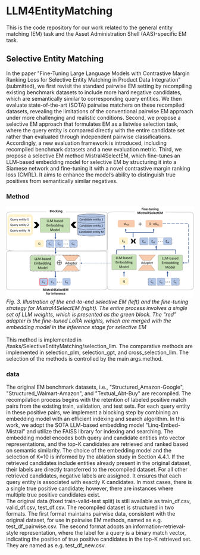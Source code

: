 # LLM4EntityMatching
This is the code repository for our work related to the general entity matching (EM) task and the Asset Administration Shell (AAS)-specific EM task.
## Selective Entity Matching
In the paper "Fine-Tuning Large Language Models with Contrastive Margin Ranking Loss for Selective Entity Matching in Product Data Integration" (submitted), we first revisit the standard pairwise EM setting by recompiling existing benchmark datasets to include more hard negative candidates, which are semantically similar to corresponding query entities. We then evaluate state-of-the-art (SOTA) pairwise matchers on these recompiled datasets, revealing the limitations of the conventional pairwise EM approach under more challenging and realistic conditions. Second, we propose a selective EM approach that formulates EM as a listwise selection task, where the query entity is compared directly with the entire candidate set rather than evaluated through independent pairwise classifications. Accordingly, a new evaluation framework is introduced, including recompiled benchmark datasets and a new evaluation metric. Third, we propose a selective EM method Mistral4SelectEM, which fine-tunes an LLM-based embedding model for selective EM by structuring it into a Siamese network and fine-tuning it with a novel contrastive margin ranking loss (CMRL). It aims to enhance the model’s ability to distinguish true positives from semantically similar negatives. 
### Method
![](/resource/Mistral4SelectEM.png)
*Fig. 3. Illustration of the end-to-end selective EM (left) and the fine-tuning strategy for Mistral4SelectEM (right). The entire process involves a single set of LLM weights, which is presented as the green block. The “red” adapter is the fine-tuned LoRA weights, which are merged with the embedding model in the inference stage for selective EM*<br>  
This method is implemented in /tasks/SelectiveEntityMatching/selection_llm. The comparative methods are implemented in selection_plm, selection_gpt, and cross_selection_llm. The selection of the methods is controlled by the main args.method.
### data
The original EM benchmark datasets, i.e., "Structured_Amazon-Google", "Structured_Walmart-Amazon", and "Textual_Abt-Buy" are recompiled. The recompilation process begins with the retention of labeled positive match pairs from the existing train, validation, and test sets. For each query entity in these positive pairs, we implement a blocking step by combining an embedding model with an efficient indexing and search algorithm. In this work, we adopt the SOTA LLM-based embedding model "Linq-Embed-Mistral" and utilize the FAISS library for indexing and searching. The embedding model encodes both query and candidate entities into vector representations, and the top-K candidates are retrieved and ranked based on semantic similarity. The choice of the embedding model and the selection of K=10 is informed by the ablation study in Section 4.4.1. If the retrieved candidates include entities already present in the original dataset, their labels are directly transferred to the recompiled dataset. For all other retrieved candidates, negative labels are assigned. It ensures that each query entity is associated with exactly K candidates. In most cases, there is a single true positive candidate; however, there are instances where multiple true positive candidates exist.  
The original data (fixed train-valid-test split) is still available as train_df.csv, valid_df.csv, test_df.csv. The recompiled dataset is structured in two formats. The first format maintains pairwise data, consistent with the original dataset, for use in pairwise EM methods, named as e.g. test_df_pairwise.csv. The second format adopts an information-retrieval-style representation, where the label for a query is a binary match vector, indicating the position of true positive candidates in the top-K retrieved set. They are named as e.g. test_df_new.csv.
